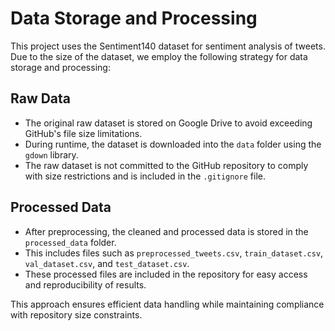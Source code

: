# Data Storage and Processing

This project uses the Sentiment140 dataset for sentiment analysis of tweets. Due to the size of the dataset, we employ the following strategy for data storage and processing:

## Raw Data

- The original raw dataset is stored on Google Drive to avoid exceeding GitHub's file size limitations.
- During runtime, the dataset is downloaded into the `data` folder using the `gdown` library.
- The raw dataset is not committed to the GitHub repository to comply with size restrictions and is included in the `.gitignore` file.

## Processed Data

- After preprocessing, the cleaned and processed data is stored in the `processed_data` folder.
- This includes files such as `preprocessed_tweets.csv`, `train_dataset.csv`, `val_dataset.csv`, and `test_dataset.csv`.
- These processed files are included in the repository for easy access and reproducibility of results.

This approach ensures efficient data handling while maintaining compliance with repository size constraints.

